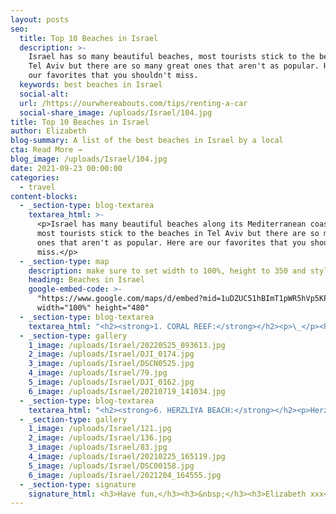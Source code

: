 ```yaml
---
layout: posts
seo:
  title: Top 10 Beaches in Israel
  description: >-
    Israel has so many beautiful beaches, most tourists stick to the beaches in
    Tel Aviv but there are so many great ones that aren't as popular. Here are
    our favorites that you shouldn't miss.
  keywords: best beaches in Israel
  social-alt:
  url: /https://ourwhereabouts.com/tips/renting-a-car
  social-share_image: /uploads/Israel/104.jpg
title: Top 10 Beaches in Israel
author: Elizabeth
blog-summary: A list of the best beaches in Israel by a local
cta: Read More →
blog_image: /uploads/Israel/104.jpg
date: 2021-09-23 00:00:00
categories:
  - travel
content-blocks:
  - _section-type: blog-textarea
    textarea_html: >-
      <p>Israel has many beautiful beaches along its Mediterranean coastline,
      most tourists stick to the beaches in Tel Aviv but there are so many great
      ones that aren't as popular. Here are our favorites that you shouldn't
      miss.</p>
  - _section-type: map
    description: make sure to set width to 100%, height to 350 and style to border 2
    heading: Beaches in Israel
    google-embed-code: >-
      "https://www.google.com/maps/d/embed?mid=1uDZUC51hBImT1pWR5hVp5KP5MTQZG9Y&ehbc=2E312F"
      width="100%" height="480"
  - _section-type: blog-textarea
    textarea_html: "<h2><strong>1. CORAL REEF:</strong></h2><p>\_</p><h3><strong>Nature reserve</strong></h3><p>Eilat is a city located in southern Israel by the red sea and borders Egypt. The coral reef is a national reserve and it is my favorite beach because it is the best place in Israel to go snorkeling or scuba diving. Throughout the years I've seen amazing creatures and it never stops to amaze me.</p><h4>Things to know before you visit:</h4><ul><li><strong>Location: </strong>South, Eilat</li><li><strong>Our rating: </strong>#1 best beach! Don't miss it!</li><li><strong>Entrance fee:</strong> Adults 10$, kids 6.5$</li><li><strong>Parking fee:</strong> about 1.5$ per hour.</li><li>If you have National card membership: Free entrance for more info<a href=\"https://fe.sales.parks.org.il/subscriptions\"> click here</a></li><li>The water is pretty cold all year long.</li><li>You can rent snorkeling equipment, but best bring your own to save money.</li></ul><ul><li><strong>Sevices:</strong> There are bathrooms, showers, minimarket, and even lockers. From my experience this is a family-friendly place and we have never felt the need to use a locker but if need be a locker is about 3$)</li></ul><p>\_</p><h2><strong>2. THE DEAD SEA:</strong></h2><p>This is one of the best places in Israel. Honestly, there is nothing like the feeling you get after spending time inside these salty waters!</p><h4>Things to know before you visit:</h4><ul><li><strong>Location: </strong>South</li><li><strong>Our Rating:</strong>&nbsp;#2 best beach. Must-see beach!</li><li><strong>Entrance fee:</strong>&nbsp;It depends on which beach you go to, there are many options. Entrance Fee can veray between $15 to $10, but there are also some free beaches.</li><li>Ein Bokek Beach - this beach is free of charge with toilets, all you need to do is pay for parking which is about 1.5$ per hour.</li><li>Don't forget to buy the dead sea mud <strong>before</strong> you get to the dead sea. Dead sea mud in the dead sea is double the price and sometimes even x3 the price. You can easily find dead sea products all over Israel.</li><li>Staying at a hotel in the dead sea can get pretty expensive, you can save money by buying a day pass to the hotel that includes their spa, pools, lunch, and the hotel's private beach for about 60$. You can also save money by sleeping in an Airbnb outside of the dead sea you can just make it a day trip there from Tel Aviv or Jerusalem or wherever your hotel/Airbnb is.</li></ul><p>\_</p><h2><strong>3. PALMACHIM BEACH:</strong></h2><p>\_</p><h3><strong>Nature reserve</strong></h3><p>This is one of my favorite beaches! This beach offers fresh sand, seashells all around, and crystal clear water.</p><h4>Things to know before you visit:</h4><ul><li><strong>Location: </strong>Center.<br />​​​​​​It takes ​around 25-50 minute drive from Tel Aviv and around 45-75 minutes from Jerusalem depending on the traffic.</li><li><strong>Our Rating:</strong> #3 best beach.</li><li><strong>Entrance and parking fee:</strong> depends on the season. in the summer it's around 8$ per car and in the winter it's 3$ per car (not per person).</li><li>Sea turtle season - May-June If you're lucky and you come during the season you might see sea turtles.</li><li>It is more than just a beach, there is also a path to walk around and enjoy the area.</li><li>This place is family-friendly.</li><li><strong>Services:</strong> There are bathrooms and a lifeguard.</li><li><strong>Best time to visit:</strong> Avoid coming on the weekend since this beach is very popular among the Israelis.</li></ul><p>\_</p><h2><strong>4. MA'AGAN MICHAEL BEACH:</strong></h2><p>This beach has always been a unique one. It is located in a Kibbutz, and is worth the drive. This beach is so underrated and the relaxing you feel like you are in a secluded beach. From the minute you leave your car and walk towards the beach you are amazed by the nature all around and beautiful pools with birds.</p><ul><li><strong>Location: </strong>North.<br />It takes about an hour and a half drive from TLV.</li><li><strong>Our Rating:</strong> #4 best beach.</li><li><strong>How to get there:</strong> When you enter the Kibbutz called Maagan Michael you need to turn right, you will continue straight until you reach a gate (you'll pass a farm) once you reach the gate park your car and walk straight. On your way to the beach, you'll see the pools.</li><li><strong>Entrance and parking fee:</strong> Free.</li><li><strong>Services: </strong>No bathroom or lifeguard</li><li>It is a great place to surf</li><li>It is a quiet beach, family-friendly, and the water is very clear and clean.</li></ul><p>\_</p><h2><strong>5. HABONIM-DOR BEACH:</strong></h2><p>\_</p><h3><strong>Nature reserve</strong></h3><p>This beach is a nature reserve therefore it is very unique and picturesque here! There are sea shells everywhere, sand dunes beautiful caves, and even a shipwreck. You can spend the whole day here!</p><ul><li><strong>Location:</strong>&nbsp;North. It takes around an hour and a half drive from TLV.</li><li><strong>Our Rating: </strong>#5 best beach.</li><li><strong>Entrance and parking fee:</strong> For an adult 6.6$. For kids under 18 the cost is 2.7$</li><li><strong>Services:</strong> There is a lifeguard and bathrooms.</li><li><strong>Best time to visit:</strong> This beach is pretty big and spacious, even during the weekends.</li></ul>"
  - _section-type: gallery
    1_image: /uploads/Israel/20220525_093613.jpg
    2_image: /uploads/Israel/DJI_0174.jpg
    3_image: /uploads/Israel/DSCN0525.jpg
    4_image: /uploads/Israel/79.jpg
    5_image: /uploads/Israel/DJI_0162.jpg
    6_image: /uploads/Israel/20210719_141034.jpg
  - _section-type: blog-textarea
    textarea_html: "<h2><strong>6. HERZLIYA BEACH:</strong></h2><p>Herzliya has great beaches and is a little less populated than TLV beaches.</p><p>My favorite beaches there are Apollonia beach and Acadia.</p><p>Acadia Beach is right next to the marina and I love the vibes of this beach but if you are looking for a quieter beach right under Apollonia national park there is a beach that is so mesmerizing.</p><h3>Things to know before you visit:</h3><ul><li><strong>Location: </strong>Center</li><li><strong>Our Rating: </strong>#6 best beach.</li><li><strong>Entrance fee:</strong> Free</li><li><strong>Parking fee:&nbsp;</strong><br /><strong><em>*Acadia -</em></strong> About 9$ for a whole day in the beach parking lot but you can sometimes find parking in the streets nearby for free if you come during the weekdays. if you come during the week you can usually find parking in the streets nearby for around 1.5$ an hour. <strong><em>*Apollonia -</em></strong> free parking.</li><li><strong>Services: </strong>There are bathrooms and lifeguard (during the season).</li><li><strong>Location:</strong> just a 15-45 minute drive from TLV (depends from where in Tel Aviv)</li><li>A great place to surf.</li><li>A few bars and restuarants on the beach and a mall near by.</li><li>You can rent beach chairs with an umbrella for about 4.5$.</li></ul><p>\_</p><h2><strong>7. Caesarea Beach:</strong></h2><p>If you enjoy historic ruins and the ocean, this is a beach you don't want to miss.</p><p>This beach is called Aquaduct beach and it is located by the historic site of Caesarea it is the perfect beach for a picnic.</p><h3>Things to know before you visit:</h3><ul><li><strong>Location: </strong>North</li><li><strong>Our Rating: </strong>#7 best beach.</li><li><strong>Entrance and parking fee:</strong> Free of charge.</li><li><strong>Services: </strong>No bathrooms or life guard.</li><li>This is a trendy spot to surf although there is no life gaurd so I wouldn't recommend it.</li></ul><p>\_</p><h2><strong>8. BEIT YANAI BEACH:</strong></h2><h3><strong>Nature reserve</strong></h3><p>This is one of the most beautiful and well-kept beaches in the country. It is a very versatile beach, with many water sports. The Alexander stream meets the sea here and it is simply remarkable.</p><h3>Things to know before you visit:</h3><ul><li><strong>Location: </strong>North<br />About a 45-minute drive from TLV.</li><li><strong>Our Rating: </strong>#8 best beach.</li><li><strong>Entrance and parking fee:</strong> Free!! Yes, This nature reserve is actually free.</li><li><strong>Services:</strong> There is a lifeguard and bathrooms.</li><li><strong>Opening season:</strong> Mid-March-Mid October.</li><li><strong>Sea turtle season:</strong> August it is a turtle-hatching season and you can witness this here.</li></ul><p>\_</p><h2><strong>9. NETANYA BEACH:</strong></h2><p>I can't help but share this beach with you because I love the vibe here. Sironit beach is so pretty and less crowded, therefore we really enjoy going there.</p><p>I wouldn't go all the way to this beach, but if you're in the area and you're looking for a quiet beach this is a good one.</p><h4>Things to know before you visit:</h4><ul><li><strong>Location: </strong>North.</li><li><strong>Our rating: </strong>#9 best beach.</li><li><strong>Entrance:</strong> free</li><li><strong>Parking fee:</strong> about 1.5$ per hour in the streets nearby.</li><li><strong>Services: </strong>There is a lifeguard and bathrooms.</li><li><strong>Location:</strong> 40 minute drive from TLV.</li></ul><p>\_</p><h2><strong>10. TEL-AVIV BEACHES:</strong></h2><p>Tel Aviv's beaches are worldwide famous. There are so many great beaches in TLV but my favorites have to be Hilton beach, Alma beach &amp; Gordon beach.</p><h3>Things you need to know before you visit:</h3><ul><li><strong>Location: </strong>Center</li><li><strong>Our Rating: </strong>#10 best beach.</li><li><strong>Entrance fee:</strong> All beachs are free of charge,</li><li><strong>Services:</strong> They have bathrooms that usually cost about 0.5$ and life gaurds.</li><li>You can rent beach chairs with an umbrella for about 4.5$</li><li>There are many restuarants and bars on the beach where you could sit and enjoy the view but do take into cosideration that the prices will be much more expensive than in a regular restuarant.</li><li><strong>Best time to visit:</strong> mid-week. Do know that these beaches are always busy no matter when you arrive but during the weekends it could get unbareable.</li><li><strong>Parking:</strong> Do take into considerations that it is almost impossible to find parking in the streets by the ocean, and the parking lots are extremely expensive (3 hours parking can reach 20-25$ or more). There are a lot of public transportation that reach Tel Aviv beaches so it is advices to get there by a bus).</li></ul>"
  - _section-type: gallery
    1_image: /uploads/Israel/121.jpg
    2_image: /uploads/Israel/136.jpg
    3_image: /uploads/Israel/83.jpg
    4_image: /uploads/Israel/20210225_165119.jpg
    5_image: /uploads/Israel/DSC00158.jpg
    6_image: /uploads/Israel/2021204_164555.jpg
  - _section-type: signature
    signature_html: <h3>Have fun,</h3><h3>&nbsp;</h3><h3>Elizabeth xxx</h3>
---
```

